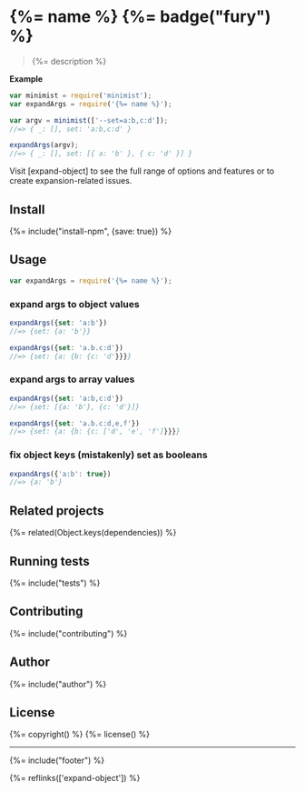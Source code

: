 # {%= name %} {%= badge("fury") %}

> {%= description %}

**Example**

```js
var minimist = require('minimist');
var expandArgs = require('{%= name %}');

var argv = minimist(['--set=a:b,c:d']);
//=> { _: [], set: 'a:b,c:d' }

expandArgs(argv);
//=> { _: [], set: [{ a: 'b' }, { c: 'd' }] }
```

Visit [expand-object] to see the full range of options and features or to create expansion-related issues.


## Install
{%= include("install-npm", {save: true}) %}

## Usage

```js
var expandArgs = require('{%= name %}');
```

### expand args to object values

```js
expandArgs({set: 'a:b'})
//=> {set: {a: 'b'}}

expandArgs({set: 'a.b.c:d'})
//=> {set: {a: {b: {c: 'd'}}}}
```

### expand args to array values

```js
expandArgs({set: 'a:b,c:d'})
//=> {set: [{a: 'b'}, {c: 'd'}]}

expandArgs({set: 'a.b.c:d,e,f'})
//=> {set: {a: {b: {c: ['d', 'e', 'f']}}}}
```

### fix object keys (mistakenly) set as booleans

```js
expandArgs({'a:b': true})
//=> {a: 'b'}
```

## Related projects
{%= related(Object.keys(dependencies)) %}  

## Running tests
{%= include("tests") %}

## Contributing
{%= include("contributing") %}

## Author
{%= include("author") %}

## License
{%= copyright() %}
{%= license() %}

***

{%= include("footer") %}

{%= reflinks(['expand-object']) %}